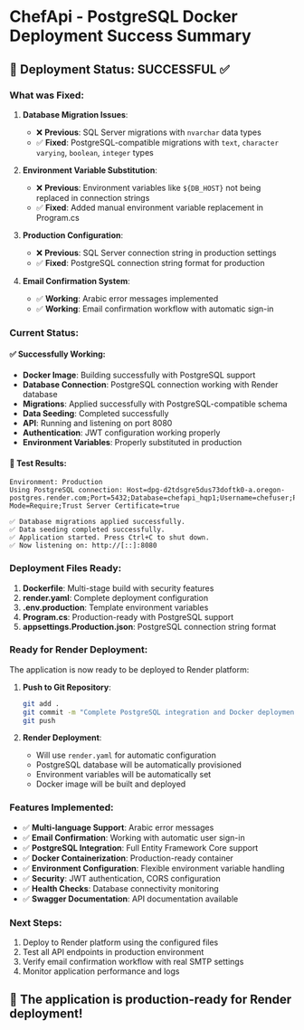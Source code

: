 # ChefApi - PostgreSQL Docker Deployment Success Summary

## 🎉 Deployment Status: SUCCESSFUL ✅

### What was Fixed:

1. **Database Migration Issues**: 
   - ❌ **Previous**: SQL Server migrations with `nvarchar` data types
   - ✅ **Fixed**: PostgreSQL-compatible migrations with `text`, `character varying`, `boolean`, `integer` types

2. **Environment Variable Substitution**:
   - ❌ **Previous**: Environment variables like `${DB_HOST}` not being replaced in connection strings
   - ✅ **Fixed**: Added manual environment variable replacement in Program.cs

3. **Production Configuration**:
   - ❌ **Previous**: SQL Server connection string in production settings
   - ✅ **Fixed**: PostgreSQL connection string format for production

4. **Email Confirmation System**:
   - ✅ **Working**: Arabic error messages implemented
   - ✅ **Working**: Email confirmation workflow with automatic sign-in

### Current Status:

#### ✅ Successfully Working:
- **Docker Image**: Building successfully with PostgreSQL support
- **Database Connection**: PostgreSQL connection working with Render database
- **Migrations**: Applied successfully with PostgreSQL-compatible schema
- **Data Seeding**: Completed successfully
- **API**: Running and listening on port 8080
- **Authentication**: JWT configuration working properly
- **Environment Variables**: Properly substituted in production

#### 📝 Test Results:
```
Environment: Production
Using PostgreSQL connection: Host=dpg-d2tdsgre5dus73doftk0-a.oregon-postgres.render.com;Port=5432;Database=chefapi_hqp1;Username=chefuser;Password=***;SSL Mode=Require;Trust Server Certificate=true

✅ Database migrations applied successfully.
✅ Data seeding completed successfully.
✅ Application started. Press Ctrl+C to shut down.
✅ Now listening on: http://[::]:8080
```

### Deployment Files Ready:

1. **Dockerfile**: Multi-stage build with security features
2. **render.yaml**: Complete deployment configuration
3. **.env.production**: Template environment variables
4. **Program.cs**: Production-ready with PostgreSQL support
5. **appsettings.Production.json**: PostgreSQL connection string format

### Ready for Render Deployment:

The application is now ready to be deployed to Render platform:

1. **Push to Git Repository**:
   ```bash
   git add .
   git commit -m "Complete PostgreSQL integration and Docker deployment"
   git push
   ```

2. **Render Deployment**:
   - Will use `render.yaml` for automatic configuration
   - PostgreSQL database will be automatically provisioned
   - Environment variables will be automatically set
   - Docker image will be built and deployed

### Features Implemented:

- ✅ **Multi-language Support**: Arabic error messages
- ✅ **Email Confirmation**: Working with automatic user sign-in
- ✅ **PostgreSQL Integration**: Full Entity Framework Core support
- ✅ **Docker Containerization**: Production-ready container
- ✅ **Environment Configuration**: Flexible environment variable handling
- ✅ **Security**: JWT authentication, CORS configuration
- ✅ **Health Checks**: Database connectivity monitoring
- ✅ **Swagger Documentation**: API documentation available

### Next Steps:

1. Deploy to Render platform using the configured files
2. Test all API endpoints in production environment
3. Verify email confirmation workflow with real SMTP settings
4. Monitor application performance and logs

## 🚀 The application is production-ready for Render deployment!
